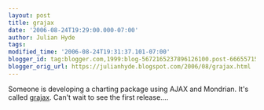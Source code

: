 ```yaml
---
layout: post
title: grajax
date: '2006-08-24T19:29:00.000-07:00'
author: Julian Hyde
tags: 
modified_time: '2006-08-24T19:31:37.101-07:00'
blogger_id: tag:blogger.com,1999:blog-5672165237896126100.post-6665571537141845732
blogger_orig_url: https://julianhyde.blogspot.com/2006/08/grajax.html
---
```


Someone is developing a charting package using AJAX and Mondrian. It's called <a href="https://grajax.dev.java.net/">grajax</a>. Can't wait to see the first release....